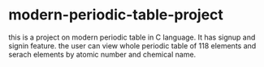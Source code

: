 # modern-periodic-table-project
this is a project on modern periodic table in C language. It has signup and signin feature. the user can view whole periodic table of 118 elements and serach elements by atomic number and chemical name.
